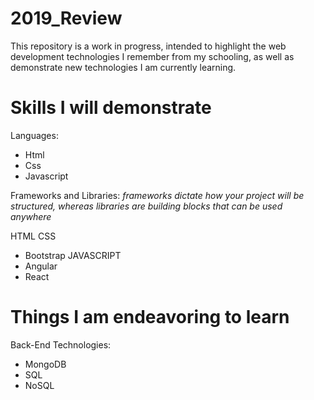 # 2019_Review
This repository is a work in progress, intended to highlight the web development technologies I remember from my schooling, as well as demonstrate new technologies I am currently learning. 

# Skills I will demonstrate
Languages:
 - Html
 - Css
 - Javascript
 
Frameworks and Libraries:
*frameworks dictate how your project will be structured, whereas libraries are building blocks that can be used anywhere*

HTML
CSS
 - Bootstrap
JAVASCRIPT
 - Angular
 - React


# Things I am endeavoring to learn
Back-End Technologies:
- MongoDB
- SQL
- NoSQL
